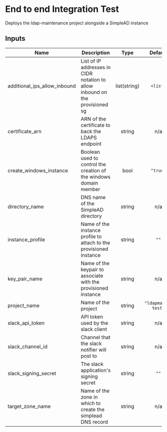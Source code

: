 # End to end Integration Test

Deploys the ldap-maintenance project alongside a SimpleAD instance

## Inputs

| Name | Description | Type | Default | Required |
|------|-------------|:----:|:-----:|:-----:|
| additional\_ips\_allow\_inbound | List of IP addresses in CIDR notation to allow inbound on the provisioned sg | list(string) | `<list>` | no |
| certificate\_arn | ARN of the certificate to back the LDAPS endpoint | string | n/a | yes |
| create\_windows\_instance | Boolean used to control the creation of the windows domain member | bool | `"true"` | no |
| directory\_name | DNS name of the SimpleAD directory | string | n/a | yes |
| instance\_profile | Name of the instance profile to attach to the provisioned instance | string | `""` | no |
| key\_pair\_name | Name of the keypair to associate with the provisioned instance | string | n/a | yes |
| project\_name | Name of the project | string | `"ldapmaint-test"` | no |
| slack\_api\_token | API token used by the slack client | string | n/a | yes |
| slack\_channel\_id | Channel that the slack notifier will post to | string | n/a | yes |
| slack\_signing\_secret | The slack application's signing secret | string | `""` | no |
| target\_zone\_name | Name of the zone in which to create the simplead DNS record | string | n/a | yes |

